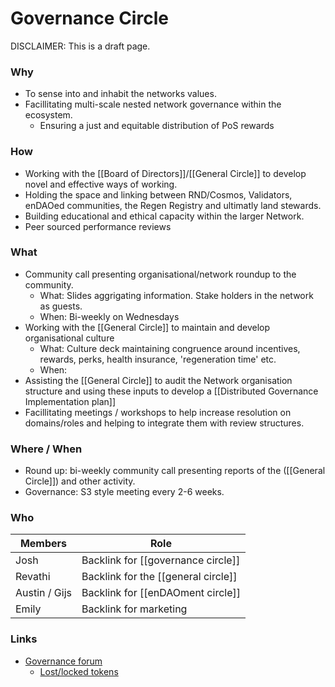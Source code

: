 # Governance Circle
DISCLAIMER: This is a draft page.

### Why
- To sense into and inhabit the networks values.
- Facillitating multi-scale nested network governance within the ecosystem.
	- Ensuring a just and equitable distribution of PoS rewards

### How
- Working with the [[Board of Directors]]/[[General Circle]] to develop novel and effective ways of working.
- Holding the space and linking between RND/Cosmos, Validators, enDAOed communities, the Regen Registry and ultimatly land stewards.
- Building educational and ethical capacity within the larger Network.
- Peer sourced performance reviews


### What
- Community call presenting organisational/network roundup to the community.
	- What: Slides aggrigating information. Stake holders in the network as guests.
	- When: Bi-weekly on Wednesdays
- Working with the [[General Circle]] to maintain and develop organisational culture 
	- What: Culture deck maintaining congruence around incentives, rewards, perks, health insurance, 'regeneration time' etc.
	- When:
- Assisting the [[General Circle]] to audit the Network organisation structure and using these inputs to develop a [[Distributed Governance Implementation plan]]
- Facillitating meetings / workshops to help increase resolution on domains/roles and helping to integrate them with review structures. 


### Where / When
- Round up: bi-weekly community call presenting reports of the ([[General Circle]]) and other activity.
- Governance: S3 style meeting every 2-6 weeks.


### Who
| Members | Role |
|---|---|
| Josh | Backlink for [[governance circle]] |
| Revathi | Backlink for the [[general circle]] |
| Austin / Gijs | Backlink for [[enDAOment circle]] |
| Emily | Backlink for marketing |


### Links
- [Governance forum](https://forum.regen.network/c/governance-proposal/10)
	- [Lost/locked tokens](https://forum.regen.network/t/in-need-of-communities-assistance-tokens-lost-in-wallet-conversion/212/7)